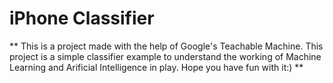 <h1>iPhone Classifier</h1>

**
This is a project made with the help of Google's Teachable Machine.
This project is a simple classifier example to understand the working of Machine Learning and Arificial Intelligence in play.
Hope you have fun with it:)
**
